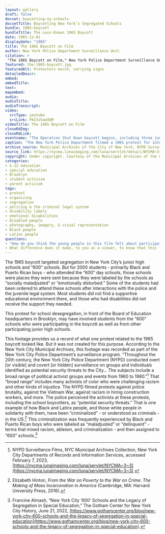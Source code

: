 ```yaml
--- 
layout: gallery
draft: false
docset: boycotting-ny-schools
docsetTitle: Boycotting New York’s Segregated Schools
bundle: 1965-boycott
bundleTitle: The Less-Known 1965 Boycott
date: 1965-12-01
displaydate: "1965"
title: The 1965 Boycott on Film
author: New York Police Department Surveillance Unit
citation: >
 "The 1965 Boycott on Film," New York Police Department Surveillance Unit, in New York City Civil Rights History Project, Accessed: [Month Day, Year], https://nyccivilrightshistory.org/gallery/the-1965-boycott.
featured: the-1965-boycott.jpg
featuredAlt: Protestors march, carrying signs
detailedDescr: 
embed: 
embedTitle: 
text: 
mapembed: 
audio: 
audioTitle: 
audioTranscript: 
video: 
  srcType: youtube
  srcLink: PkCVz5aeXbM
videoTitle: The 1965 Boycott on Film
closeRdImg: 
closeRdLink: 
eventname: "The Operation Shut Down boycott begins, including three junior high schools and one \"600\" school for children labeled as \"socially maladjusted\" or \"emotionally disturbed.\" The boycott continues for seven weeks."
caption: "The New York Police Department filmed a 1965 protest for integrated schools. The date suggests that this footage comes from the 1965 boycott of junior high schools and \"600\" schools." 
archive_source: Municipal Archives of the City of New York, NYPD Surveillance Films
source_link: https://nycma.lunaimaging.com/luna/servlet/detail/NYCMA~3~3~364~1232309:-Protest-for-better-integrated-scho?sort=identifier%2Ctitle%2Cdate&qvq=q:0274;sort:identifier%2Ctitle%2Cdate;lc:NYCMA~3~3&mi=0&trs=1
copyright: Under copyright. Courtesy of the Municipal Archives of the City of New York
categories: 
- k-12 education
- special education
- Brooklyn
- student activism
- parent activism
tags: 
- protest
- organizing
- segregation
- policing & the criminal legal system
- disability labels
- emotional disabilities
- Disabled people
- photography, imagery, & visual representation
- Black people
- Latinx people
questions: 
- "How do you think the young people in this film felt about participating in this protest? What evidence can you find in the film footage? How do you think they felt about protesting school segregation at junior high and \"600\" schools?"
- What difference does it make, to you as a viewer, to know that this footage was recorded by the New York Police Department? How does that affect what we can learn from it? How do you think the participating students and adults would have felt, if they knew they were being recorded by the police?
--- 
```


The 1965 boycott targeted segregation in New York City’s junior high schools and “600” schools. But for 2000 students - primarily Black and Puerto Rican boys - who attended the “600” day schools, those schools were places they were sent because they were labeled by the schools as “socially maladjusted” or “emotionally disturbed.” Some of the students had been ordered to attend these schools after interactions with the police and the juvenile legal system. Most students did not find a supportive educational environment there, and those who had disabilities did not receive the support they needed.

This protest for school desegregation, in front of the Board of Education headquarters in Brooklyn, may have involved students from the “600” schools who were participating in the boycott as well as from other participating junior high schools.

This footage provides us a record of what one protest related to the 1965 boycott looked like. But it was not created for this purpose. According to the New York City Municipal Archives, this footage was recorded as part of the New York City Police Department’s surveillance program. “Throughout the 20th century, the New York City Police Department (NYPD) conducted overt [or visible] and covert [or hidden]  surveillance on groups and individuals identified as potential security threats to the City… The subjects include a broad range of political activist groups and events from 1960 to 1980.”[^1] That “broad range” includes many activists of color who were challenging racism and other kinds of injustice. The NYPD filmed protests against police brutality, against the Vietnam War, against racism in hiring construction workers, and more. The police perceived the activists at these protests, including the school boycotters, as “potential security threats.” That is one example of how Black and Latinx people, and those white people in solidarity with them, have been “criminalized” - or understood as criminals - in the US.[^2] This criminalization was frequently experienced by Black and Puerto Rican boys who were labeled as “maladjusted” or “delinquent” - terms that mixed racism, ableism, and criminalization - and then assigned to “600” schools.[^3]

[^1]: NYPD Surveillance Films, NYC Municipal Archives Collection, New York City Departments of Records and Information Services, accessed February 7, 2023, [https://nycma.lunaimaging.com/luna/servlet/NYCMA~3~3](https://nycma.lunaimaging.com/luna/servlet/NYCMA~3~3).

[^2]: Elizabeth Hinton, *From the War on Poverty to the War on Crime: The Making of Mass Incarceration in America* (Cambridge, MA: Harvard University Press, 2016).

[^3]: Francine Almash, “New York City ‘600’ Schools and the Legacy of Segregation in Special Education,” The Gotham Center for New York City History, June 21, 2022, [https://www.gothamcenter.org/blog/new-york-city-600-schools-and-the-legacy-of-segregation-in-special-education](https://www.gothamcenter.org/blog/new-york-city-600-schools-and-the-legacy-of-segregation-in-special-education).
